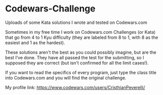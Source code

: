 # Codewars-Challenge
Uploads of some Kata solutions I wrote and tested on Codewars.com

Sometimes in my free time I work on Codewars.com Challenges (or Kata) that go from 4 to 1 Kyu difficulty (they are labeled from 8 to 1, with 8 as the easiest and 1 as the hardest).

These solutions aren't the best as you could possibly imagine, but are the best I've done. They have all passed the test for the submitting, so I supposed they are correct (but isn't confirmed for all the limit cases!).

If you want to read the specifics of every program, just type the class title into Codewars.com and you will find the original challenge. 

My profile link: https://www.codewars.com/users/CristhianPeverelli/
